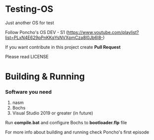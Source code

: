 # Testing-OS
Just another OS for test

Follow Poncho's OS DEV - S1 (https://www.youtube.com/playlist?list=PLxN4E629pPnKKqYsNVXpmCza8l0Jb6l8-)

If you want contribute in this project create **Pull Request**

Please read LICENSE

# Building & Running

### Software you need
1. nasm
2. Bochs
3. Visual Studio 2019 or greater (in future)

Run **compile.bat** and configure Bochs to **bootloader.flp** file

For more info about building and running check Poncho's first episode
